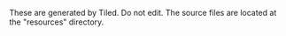 These are generated by Tiled. Do not edit. The source files are located at the "resources" directory.
